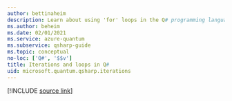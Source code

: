 ```yaml
---
author: bettinaheim
description: Learn about using 'for' loops in the Q# programming language.
ms.author: beheim
ms.date: 02/01/2021
ms.service: azure-quantum
ms.subservice: qsharp-guide
ms.topic: conceptual
no-loc: ['Q#', '$$v']
title: Iterations and loops in Q#
uid: microsoft.quantum.qsharp.iterations
---
```


<!---
# Iterations and loops in Q#
-->

[!INCLUDE [source link](~/includes/qsharp-language/Specifications/Language/2_Statements/iterations.md)]